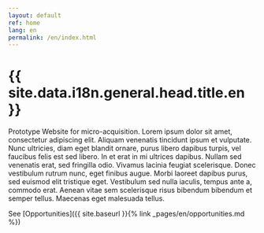 ```yaml
---
layout: default
ref: home
lang: en
permalink: /en/index.html
---
```


<h1 property="name" id="wb-cont">{{ site.data.i18n.general.head.title.en }}</h1>

Prototype Website for micro-acquisition.
Lorem ipsum dolor sit amet, consectetur adipiscing elit.
Aliquam venenatis tincidunt ipsum et vulputate.
Nunc ultricies, diam eget blandit ornare, purus libero dapibus turpis, vel faucibus felis est sed libero.
In et erat in mi ultrices dapibus. Nullam sed venenatis erat, sed fringilla odio.
Vivamus lacinia feugiat scelerisque. Donec vestibulum rutrum nunc, eget finibus augue.
Morbi laoreet dapibus purus, sed euismod elit tristique eget.
Vestibulum sed nulla iaculis, tempus ante a, commodo erat.
Aenean vitae sem scelerisque risus bibendum bibendum et semper tellus.
Maecenas eget malesuada tellus.

See [Opportunities]({{ site.baseurl }}{% link _pages/en/opportunities.md %})
